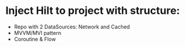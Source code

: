 # Inject Hilt to project with structure:

- Repo with 2 DataSources: Network and Cached
- MVVM/MVI pattern
- Coroutine & Flow
